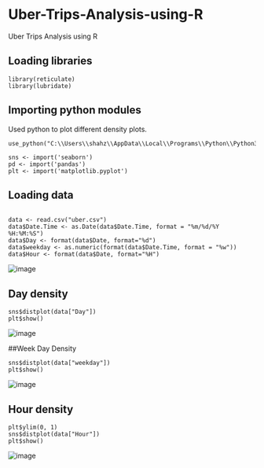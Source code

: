 # Uber-Trips-Analysis-using-R
Uber Trips Analysis using R

## Loading libraries

```{r message=FALSE, warning=FALSE}
library(reticulate)
library(lubridate)
```

## Importing python modules
Used python to plot different density plots.

```{r message=FALSE, warning=FALSE}
use_python("C:\\Users\\shahz\\AppData\\Local\\Programs\\Python\\Python39\\python.exe")

sns <- import('seaborn')
pd <- import('pandas')
plt <- import('matplotlib.pyplot')

```

## Loading data

```{r message=FALSE, warning=FALSE}

data <- read.csv("uber.csv")
data$Date.Time <- as.Date(data$Date.Time, format = "%m/%d/%Y %H:%M:%S")
data$Day <- format(data$Date, format="%d")
data$weekday <- as.numeric(format(data$Date.Time, format = "%w"))
data$Hour <- format(data$Date, format="%H")

```
![image](https://i.imgur.com/YCo6ggU.jpg)

## Day density

```{r message=FALSE, warning=FALSE}
sns$distplot(data["Day"])
plt$show()
```
![image](https://i.imgur.com/nbW3pHx.png)

##Week Day Density
```{r message=FALSE, warning=FALSE}
sns$distplot(data["weekday"])
plt$show()
```
![image](https://i.imgur.com/exnAmTG.png)

## Hour density

```{r message=FALSE, warning=FALSE}
plt$ylim(0, 1)
sns$distplot(data["Hour"])
plt$show()
```

![image](https://i.imgur.com/8UVIKZ7.png)
